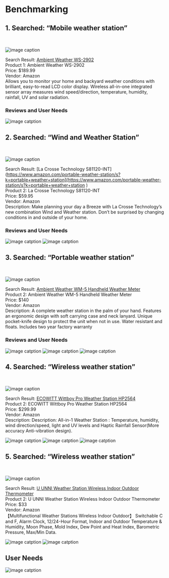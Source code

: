# Benchmarking

## 1. Searched: “Mobile weather station”
<br>

![image caption](Pictures/Product_1.png)


Search Result: [Ambient Weather WS-2902](https://www.amazon.com/portable-weather-station/s?k=portable+weather+station)
<br>
Product 1: Ambient Weather WS-2902
<br>
Price: $189.99
<br>
Vendor: Amazon
<br>
Allows you to monitor your home and backyard weather conditions with brilliant, easy-to-read LCD color display. Wireless all-in-one integrated sensor array measures wind speed/direction, temperature, humidity, rainfall, UV and solar radiation.

### Reviews and User Needs

![image catption](Pictures/Reviews.png)

## 2. Searched: “Wind and Weather Station”
<br>

![image caption](Pictures/Product_2.png)


Search Result: [La Crosse Technology S81120-INT](https://www.amazon.com/portable-weather-station/s?k=portable+weather+station](https://www.amazon.com/portable-weather-station/s?k=portable+weather+station )
<br>
Product 2: La Crosse Technology S81120-INT
<br>
Price: $59.95
<br>
Vendor: Amazon
<br>
Description: Make planning your day a Breeze with La Crosse Technology’s new combination Wind and Weather station. Don’t be surprised by changing conditions in and outside of your home.

### Reviews and User Needs

![image catption](Pictures/Reviews_2.png)
![image catption](Pictures/Reviews_3.png)

## 3. Searched: “Portable weather station”
<br>

![image caption](Pictures/Product_3.png)


Search Result: [Ambient Weather WM-5 Handheld Weather Meter ](https://www.amazon.com/portable-weather-station/s?k=portable+weather+station)
<br>
Product 2: Ambient Weather WM-5 Handheld Weather Meter
<br>
Price: $140
<br>
Vendor: Amazon
<br>
Description: A complete weather station in the palm of your hand. Features an ergonomic design with soft carrying case and neck lanyard. Unique pocket-knife design to protect the unit when not in use. Water resistant and floats. Includes two year factory warranty

### Reviews and User Needs

![image catption](Pictures/Reviews_4.png)
![image catption](Pictures/Reviews_5.png)
![image catption](Pictures/Reviews_6.png)

## 4. Searched: “Wireless weather station”
<br>

![image caption](Pictures/Product_4.png)


Search Result: [ECOWITT Wittboy Pro Weather Station HP2564](https://www.amazon.com/s?k=wireless+weather+station&i=industrial&crid=CRJ8Y3HICIXV&sprefix=wireless+weather+station%2Cindustrial%2C124&ref=nb_sb_noss_2)
<br>
Product 2: ECOWITT Wittboy Pro Weather Station HP2564
<br>
Price: $299.99
<br>
Vendor: Amazon
<br>
Description: Description: All-in-1 Weather Station : Temperature, humidity, wind direction/speed, light and UV levels and Haptic Rainfall Sensor(More accuracy Anti-vibration design).

![image catption](Pictures/Reviews_7.png)
![image catption](Pictures/Reviews_8.png)
![image catption](Pictures/Reviews_9.png)

## 5. Searched: “Wireless weather station”
<br>

![image caption](Pictures/Product_5.png)


Search Result: [U UNNI Weather Station Wireless Indoor Outdoor Thermometer ](https://www.amazon.com/s?k=wireless+weather+station&i=industrial&crid=CRJ8Y3HICIXV&sprefix=wireless+weather+station%2Cindustrial%2C124&ref=nb_sb_noss_2)
<br>
Product 2: U UNNI Weather Station Wireless Indoor Outdoor Thermometer
<br>
Price: $33
<br>
Vendor: Amazon
<br>
【Multifunctional Weather Stations Wireless Indoor Outdoor】 Switchable C and F, Alarm Clock, 12/24-Hour Format, Indoor and Outdoor Temperature & Humidity, Moon Phase, Mold Index, Dew Point and Heat Index, Barometric Pressure, Max/Min Data. 

![image catption](Pictures/Reviews_10.png)
![image catption](Pictures/Reviews_11.png)

## User Needs

![image catption](Pictures/User_Needs.png)
